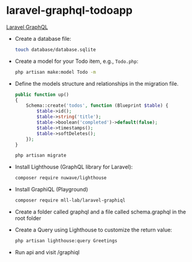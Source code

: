 # laravel-graphql-todoapp
[Laravel GraphQL](https://lighthouse-php.com/6/getting-started/installation.html#install-graphql-devtools)

- Create a database file:
  ```bash
  touch database/database.sqlite
  ```

- Create a model for your Todo item, e.g., `Todo.php`:

    ```bash
    php artisan make:model Todo -m
    ```

- Define the models structure and relationships in the migration file.

  ```php
  public function up()
  {
      Schema::create('todos', function (Blueprint $table) {
          $table->id();
          $table->string('title');
          $table->boolean('completed')->default(false);
          $table->timestamps();
          $table->softDeletes();
      });
  }
  ```

  ```bash
  php artisan migrate
  ```
- Install Lighthouse (GraphQL library for Laravel):
  
  ```bash
  composer require nuwave/lighthouse
  ```

- Install GraphiQL (Playground)
  ```bash
  composer require mll-lab/laravel-graphiql
  ```

- Create a folder called graphql and a file called schema.graphql in the root folder

- Create a Query using Lighthouse to customize the return value:
  ```bash
  php artisan lighthouse:query Greetings
  ```

- Run api and visit /graphiql